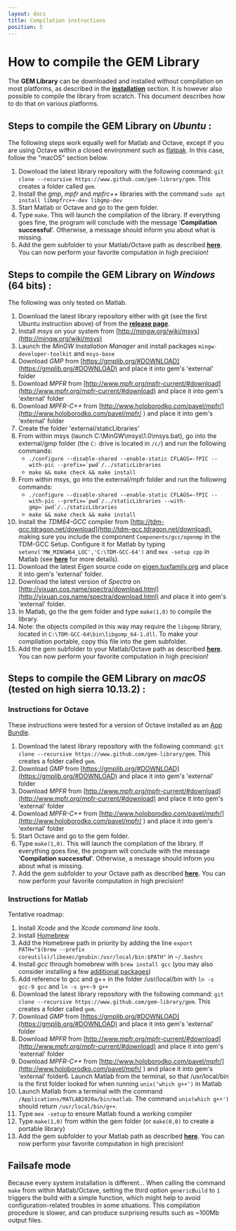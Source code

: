 ```yaml
---
layout: docs
title: Compilation instructions
position: 5
---
```


How to compile the GEM Library
==============================

The **GEM Library** can be downloaded and installed without compilation on most platforms, as described in the [**installation**](installation.html) section. It is however also possible to compile the library from scratch. This document describes how to do that on various platforms.


Steps to compile the GEM Library on *Ubuntu* :
----------------------------------------------

The following steps work equally well for Matlab and Octave, except if you are using Octave within a closed environment such as [flatpak](https://flathub.org/apps/details/org.octave.Octave). In this case, follow the "macOS" section below.

1. Download the latest library repository with the following command: `git clone --recursive https://www.github.com/gem-library/gem`. This creates a folder called `gem`.
2. Install the *gmp*, *mpfr* and *mpfrc++* libraries with the command
`sudo apt install libmpfrc++-dev libgmp-dev`
3. Start Matlab or Octave and go to the gem folder.
4. Type `make`. This will launch the compilation of the library. If everything goes fine, the program will conclude with the message '**Compilation successful**'. Otherwise, a message should inform you about what is missing.
5. Add the gem subfolder to your Matlab/Octave path as described [**here**](installation.html). You can now perform your favorite computation in high precision!


Steps to compile the GEM Library on *Windows* (64 bits) :
---------------------------------------------------------

The following was only tested on Matlab.

1. Download the latest library repository either with git (see the first Ubuntu instruction above) of from the [**release page**](https://github.com/gem-library/gem/releases).
2. Install *msys* on your system from [http://mingw.org/wiki/msys](http://mingw.org/wiki/msys)
3. Launch the *MinGW Installation Manager* and install packages `mingw-developer-toolkit` and `msys-base` 
4. Download *GMP* from [https://gmplib.org/#DOWNLOAD](https://gmplib.org/#DOWNLOAD) and place it into gem's 'external' folder
5. Download *MPFR* from [http://www.mpfr.org/mpfr-current/#download](http://www.mpfr.org/mpfr-current/#download) and place it into gem's 'external' folder
6. Download *MPFR-C++* from [http://www.holoborodko.com/pavel/mpfr/](http://www.holoborodko.com/pavel/mpfr/
) and place it into gem's 'external' folder
7. Create the folder 'external/staticLibraries'
8. From within msys (launch C:\MinGW\msys\1.0\msys.bat), go into the external/gmp folder (the `C:` drive is located in `/c/`) and run the following commands:
    - ``./configure --disable-shared --enable-static CFLAGS=-fPIC --with-pic --prefix=`pwd`/../staticLibraries``
    - `make && make check && make install`
9. From within msys, go into the external/mpfr folder and run the following commands:
    - ``./configure --disable-shared --enable-static CFLAGS=-fPIC --with-pic --prefix=`pwd`/../staticLibraries --with-gmp=`pwd`/../staticLibraries``
    - `make && make check && make install`
10. Install the *TDM64-GCC* compiler from [http://tdm-gcc.tdragon.net/download](http://tdm-gcc.tdragon.net/download), making sure you include the component `Components/gcc/openmp` in the TDM-GCC Setup. Configure it for Matlab by typing `setenv('MW_MINGW64_LOC','C:\TDM-GCC-64')` and `mex -setup cpp` in Matlab (see [**here**](https://fr.mathworks.com/help/matlab/matlab_external/compiling-c-mex-files-with-mingw.html) for more details).
11. Download the latest *Eigen* source code on [eigen.tuxfamily.org](http://eigen.tuxfamily.org) and place it into gem's 'external' folder.
12. Download the latest version of *Spectra* on [http://yixuan.cos.name/spectra/download.html](http://yixuan.cos.name/spectra/download.html) and place it into gem's 'external' folder.
13. In Matlab, go the the gem folder and type `make(1,0)` to compile the library.
14. Note: the objects compiled in this way may require the `libgomp` library, located in `C:\TDM-GCC-64\bin\libgomp_64-1.dll`. To make your compilation portable, copy this file into the gem subfolder.
15. Add the gem subfolder to your Matlab/Octave path as described [**here**](installation.html). You can now perform your favorite computation in high precision!


Steps to compile the GEM Library on *macOS* (tested on high sierra 10.13.2) :
-----------------------------------------------------------------------------

### Instructions for Octave
These instructions were tested for a version of Octave installed as an [App Bundle](https://octave-app.org/Download.html).

1. Download the latest library repository with the following command: `git clone --recursive https://www.github.com/gem-library/gem`. This creates a folder called `gem`.
2. Download *GMP* from [https://gmplib.org/#DOWNLOAD](https://gmplib.org/#DOWNLOAD) and place it into gem's 'external' folder
3. Download *MPFR* from [http://www.mpfr.org/mpfr-current/#download](http://www.mpfr.org/mpfr-current/#download) and place it into gem's 'external' folder
4. Download *MPFR-C++* from [http://www.holoborodko.com/pavel/mpfr/](http://www.holoborodko.com/pavel/mpfr/
) and place it into gem's 'external' folder
5. Start Octave and go to the gem folder.
6. Type `make(1,0)`. This will launch the compilation of the library. If everything goes fine, the program will conclude with the message '**Compilation successful**'. Otherwise, a message should inform you about what is missing.
7. Add the gem subfolder to your Octave path as described [**here**](installation.html). You can now perform your favorite computation in high precision!


### Instructions for Matlab

Tentative roadmap:
1. Install *Xcode* and the *Xcode command line tools*.
2. Install [Homebrew](https://brew.sh/)
3. Add the Homebrew path in priority by adding the line `export PATH="$(brew --prefix coreutils)/libexec/gnubin:/usr/local/bin:$PATH"` in `~/.bashrc`
4. Install *gcc* through homebrew with `brew install gcc` (you may also consider installing a few [additional packages](https://www.topbug.net/blog/2013/04/14/install-and-use-gnu-command-line-tools-in-mac-os-x/))
5. Add reference to gcc and g++ in the folder /usr/local/bin with `ln -s gcc-9 gcc` and `ln -s g++-9 g++`
6. Download the latest library repository with the following command: `git clone --recursive https://www.github.com/gem-library/gem`. This creates a folder called `gem`.
7. Download *GMP* from [https://gmplib.org/#DOWNLOAD](https://gmplib.org/#DOWNLOAD) and place it into gem's 'external' folder
8. Download *MPFR* from [http://www.mpfr.org/mpfr-current/#download](http://www.mpfr.org/mpfr-current/#download) and place it into gem's 'external' folder
9. Download *MPFR-C++* from [http://www.holoborodko.com/pavel/mpfr/](http://www.holoborodko.com/pavel/mpfr/
) and place it into gem's 'external' folder6. Launch Matlab from the terminal, so that /usr/local/bin is the first folder looked for when running `unix(‘which g++’)` in Matlab
10. Launch Matlab from a terminal with the command `/Applications/MATLAB2020a/bin/matlab`. The command `unix(which g++')` should return `/usr/local/bin/g++`.
11. Type `mex -setup` to ensure Matlab found a working compiler
12. Type `make(1,0)` from  within the gem folder (or `make(0,0)` to create a portable library)
13. Add the gem subfolder to your Matlab path as described [**here**](installation.html). You can now perform your favorite computation in high precision!


Failsafe mode
----------------

Because every system installation is different... When calling the command `make` from within Matlab/Octave, setting the third option `genericBuild` to `1` triggers the build with a simple function, which might help to avoid configuration-related troubles in some situations. This compilation procedure is slower, and can produce surprising results such as ~100Mb output files.
